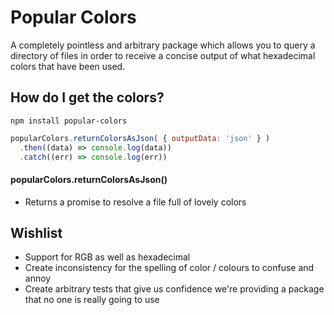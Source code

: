 # Popular Colors

A completely pointless and arbitrary package which allows you to query a directory of files in order to receive a concise output of what hexadecimal colors that have been used.

## How do I get the colors?

```npm install popular-colors```

```javascript
popularColors.returnColorsAsJson( { outputData: 'json' } )
  .then((data) => console.log(data))
  .catch((err) => console.log(err))
```
#### popularColors.returnColorsAsJson()
 - Returns a promise to resolve a file full of lovely colors

## Wishlist

 - Support for RGB as well as hexadecimal
 - Create inconsistency for the spelling of color / colours to confuse and annoy
 - Create arbitrary tests that give us confidence we're providing a package that no one is really going to use
